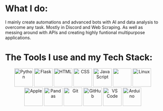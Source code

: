 <link rel="stylesheet" type="text/css" href=""https://raw.githubusercontent.com/USERNAME/REPO-NAME/main/style.css"">

# **What I do:**

I mainly create automations and advanced bots with AI and data analysis to overcome any task. Mostly in Discord and Web Scraping. As well as messing around with APIs and creating highly funtional multipurpose applications.

# **The Tools I use and my Tech Stack:**

<div class='bg-color'>
  <p align="center">
    <img src="https://cdn.jsdelivr.net/npm/devicon/icons/python/python-original.svg" alt="Python" width="60" height="60">
    <img src="https://cdn.jsdelivr.net/npm/devicon/icons/flask/flask-original.svg" alt="Flask" width="60" height="60">
    <img src="https://cdn.jsdelivr.net/npm/devicon/icons/html5/html5-original.svg" alt="HTML" width="60" height="60">
    <img src="https://cdn.jsdelivr.net/npm/devicon/icons/css3/css3-original.svg" alt="CSS" width="60" height="60">
    <img src="https://cdn.jsdelivr.net/npm/devicon/icons/javascript/javascript-original.svg" alt="JavaScript" width="60" height="60">
    <img src="https://cdn.jsdelivr.net/gh/devicons/devicon/icons/bootstrap/bootstrap-original.svg" width="60" height="60"/>        
    <img src="https://cdn.jsdelivr.net/npm/devicon/icons/linux/linux-original.svg" alt="Linux" width="60" height="60">
    <img src="https://cdn.jsdelivr.net/npm/devicon/icons/apple/apple-original.svg" alt="Apple" width="60" height="60">
    <img src="https://cdn.jsdelivr.net/npm/devicon/icons/pandas/pandas-original.svg" alt="Pandas" width="60" height="60">
    <img src="https://cdn.jsdelivr.net/npm/devicon/icons/git/git-original.svg" alt="Git" width="60" height="60">
    <img src="https://cdn.jsdelivr.net/npm/devicon/icons/github/github-original.svg" alt="GitHub" width="60" height="60">
    <img src="https://cdn.jsdelivr.net/gh/devicons/devicon/icons/vscode/vscode-original.svg" alt="VS Code" width="60" height="60"/>        
    <img src="https://cdn.jsdelivr.net/npm/devicon/icons/arduino/arduino-original-wordmark.svg" alt="Arduino" width="60" height="60">

  </p>
</div>
